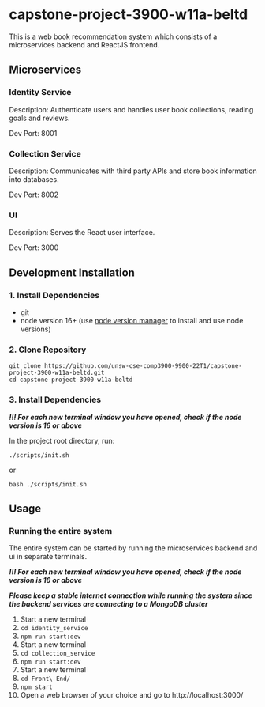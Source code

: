 # capstone-project-3900-w11a-beltd

This is a web book recommendation system which consists of a microservices backend and ReactJS frontend.

## Microservices

### Identity Service

Description: Authenticate users and handles user book collections, reading goals and reviews.

Dev Port: 8001

### Collection Service

Description: Communicates with third party APIs and store book information into databases.

Dev Port: 8002

### UI

Description: Serves the React user interface.

Dev Port: 3000

## Development Installation

### 1. Install Dependencies

- git
- node version 16+ (use [node version manager](https://github.com/nvm-sh/nvm) to install and use node versions)

### 2. Clone Repository

```
git clone https://github.com/unsw-cse-comp3900-9900-22T1/capstone-project-3900-w11a-beltd.git
cd capstone-project-3900-w11a-beltd
```

### 3. Install Dependencies

**_!!! For each new terminal window you have opened, check if the node version is 16 or above_**

In the project root directory, run:

```
./scripts/init.sh
```

or

```
bash ./scripts/init.sh
```

## Usage

### Running the entire system

The entire system can be started by running the microservices backend and ui in separate terminals.

**_!!! For each new terminal window you have opened, check if the node version is 16 or above_**

**_Please keep a stable internet connection while running the system since the backend services are connecting to a MongoDB cluster_**

1. Start a new terminal
2. `cd identity_service`
3. `npm run start:dev`
4. Start a new terminal
5. `cd collection_service`
6. `npm run start:dev`
7. Start a new terminal
8. `cd Front\ End/`
9. `npm start`
10. Open a web browser of your choice and go to http://localhost:3000/
